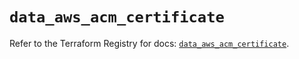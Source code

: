 # `data_aws_acm_certificate`

Refer to the Terraform Registry for docs: [`data_aws_acm_certificate`](https://registry.terraform.io/providers/hashicorp/aws/6.9.0/docs/data-sources/acm_certificate).
